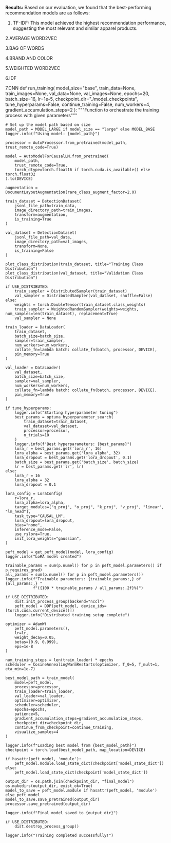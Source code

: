 
**Results:**
Based on our evaluation, we found that the best-performing recommendation models are as follows:

1. TF-IDF: This model achieved the highest recommendation performance, suggesting the most relevant and similar apparel products.

2.AVERAGE WORD2VEC

3.BAG OF WORDS

4.BRAND AND COLOR

5.WEIGHTED WORD2VEC

6.IDF

7.CNN
def run_training(
    model_size="base",
    train_data=None,
    train_images=None,
    val_data=None,
    val_images=None,
    epochs=20,
    batch_size=16,
    lr=1e-5,
    checkpoint_dir="./model_checkpoints",
    tune_hyperparams=False,
    continue_training=False,
    num_workers=4,
    gradient_accumulation_steps=2
):
    """Function to orchestrate the training process with given parameters"""

    # Set up the model path based on size
    model_path = MODEL_LARGE if model_size == "large" else MODEL_BASE
    logger.info(f"Using model: {model_path}")

    processor = AutoProcessor.from_pretrained(model_path, trust_remote_code=True)

    model = AutoModelForCausalLM.from_pretrained(
        model_path,
        trust_remote_code=True,
        torch_dtype=torch.float16 if torch.cuda.is_available() else torch.float32
    ).to(DEVICE)

    augmentation = DocumentLayoutAugmentation(rare_class_augment_factor=2.0)

    train_dataset = DetectionDataset(
        jsonl_file_path=train_data,
        image_directory_path=train_images,
        transform=augmentation,
        is_training=True
    )

    val_dataset = DetectionDataset(
        jsonl_file_path=val_data,
        image_directory_path=val_images,
        transform=None,
        is_training=False
    )

    plot_class_distribution(train_dataset, title="Training Class Distribution")
    plot_class_distribution(val_dataset, title="Validation Class Distribution")

    if USE_DISTRIBUTED:
        train_sampler = DistributedSampler(train_dataset)
        val_sampler = DistributedSampler(val_dataset, shuffle=False)
    else:
        weights = torch.DoubleTensor(train_dataset.class_weights)
        train_sampler = WeightedRandomSampler(weights=weights, num_samples=len(train_dataset), replacement=True)
        val_sampler = None

    train_loader = DataLoader(
        train_dataset,
        batch_size=batch_size,
        sampler=train_sampler,
        num_workers=num_workers,
        collate_fn=lambda batch: collate_fn(batch, processor, DEVICE),
        pin_memory=True
    )

    val_loader = DataLoader(
        val_dataset,
        batch_size=batch_size,
        sampler=val_sampler,
        num_workers=num_workers,
        collate_fn=lambda batch: collate_fn(batch, processor, DEVICE),
        pin_memory=True
    )

    if tune_hyperparams:
        logger.info("Starting hyperparameter tuning")
        best_params = optuna_hyperparameter_search(
            train_dataset=train_dataset,
            val_dataset=val_dataset,
            processor=processor,
            n_trials=10
        )
        logger.info(f"Best hyperparameters: {best_params}")
        lora_r = best_params.get('lora_r', 16)
        lora_alpha = best_params.get('lora_alpha', 32)
        lora_dropout = best_params.get('lora_dropout', 0.1)
        batch_size = best_params.get('batch_size', batch_size)
        lr = best_params.get('lr', lr)
    else:
        lora_r = 16
        lora_alpha = 32
        lora_dropout = 0.1

    lora_config = LoraConfig(
        r=lora_r,
        lora_alpha=lora_alpha,
        target_modules=["q_proj", "o_proj", "k_proj", "v_proj", "linear", "lm_head"],
        task_type="CAUSAL_LM",
        lora_dropout=lora_dropout,
        bias="none",
        inference_mode=False,
        use_rslora=True,
        init_lora_weights="gaussian",
    )

    peft_model = get_peft_model(model, lora_config)
    logger.info("LoRA model created")

    trainable_params = sum(p.numel() for p in peft_model.parameters() if p.requires_grad)
    all_params = sum(p.numel() for p in peft_model.parameters())
    logger.info(f"Trainable parameters: {trainable_params:,} of {all_params:,} "
                f"({100 * trainable_params / all_params:.2f}%)")

    if USE_DISTRIBUTED:
        dist.init_process_group(backend="nccl")
        peft_model = DDP(peft_model, device_ids=[torch.cuda.current_device()])
        logger.info("Distributed training setup complete")

    optimizer = AdamW(
        peft_model.parameters(),
        lr=lr,
        weight_decay=0.05,
        betas=(0.9, 0.999),
        eps=1e-8
    )

    num_training_steps = len(train_loader) * epochs
    scheduler = CosineAnnealingWarmRestarts(optimizer, T_0=5, T_mult=1, eta_min=1e-7)

    best_model_path = train_model(
        model=peft_model,
        processor=processor,
        train_loader=train_loader,
        val_loader=val_loader,
        optimizer=optimizer,
        scheduler=scheduler,
        epochs=epochs,
        patience=5,
        gradient_accumulation_steps=gradient_accumulation_steps,
        checkpoint_dir=checkpoint_dir,
        continue_from_checkpoint=continue_training,
        visualize_samples=4
    )

    logger.info(f"Loading best model from {best_model_path}")
    checkpoint = torch.load(best_model_path, map_location=DEVICE)

    if hasattr(peft_model, 'module'):
        peft_model.module.load_state_dict(checkpoint['model_state_dict'])
    else:
        peft_model.load_state_dict(checkpoint['model_state_dict'])

    output_dir = os.path.join(checkpoint_dir, "final_model")
    os.makedirs(output_dir, exist_ok=True)
    model_to_save = peft_model.module if hasattr(peft_model, 'module') else peft_model
    model_to_save.save_pretrained(output_dir)
    processor.save_pretrained(output_dir)

    logger.info(f"Final model saved to {output_dir}")

    if USE_DISTRIBUTED:
        dist.destroy_process_group()

    logger.info("Training completed successfully!")
